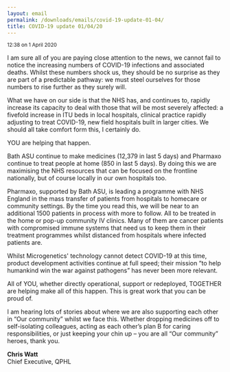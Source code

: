 ```yaml
---
layout: email
permalink: /downloads/emails/covid-19-update-01-04/
title: COVID-19 update 01/04/20
---
```


<small>12:38 on 1 April 2020</small>

I am sure all of you are paying close attention to the news, we cannot fail to notice the increasing numbers of COVID-19 infections and associated deaths. Whilst these numbers shock us, they should be no surprise as they are part of a predictable pathway: we must steel ourselves for those numbers to rise further as they surely will.

What we have on our side is that the NHS has, and continues to, rapidly increase its capacity to deal with those that will be most severely affected: a fivefold increase in ITU beds in local hospitals, clinical practice rapidly adjusting to treat COVID-19, new field hospitals built in larger cities. We should all take comfort form this, I certainly do.

YOU are helping that happen.

Bath ASU continue to make medicines (12,379 in last 5 days) and Pharmaxo continue to treat people at home (850 in last 5 days). By doing this we are maximising the NHS resources that can be focused on the frontline nationally, but of course locally in our own hospitals too.

Pharmaxo, supported by Bath ASU, is leading a programme with NHS England in the mass transfer of patients from hospitals to homecare or community settings. By the time you read this, we will be near to an additional 1500 patients in process with more to follow. All to be treated in the home or pop-up community IV clinics. Many of them are cancer patients with compromised immune systems that need us to keep them in their treatment programmes whilst distanced from hospitals where infected patients are.

Whilst Microgenetics' technology cannot detect COVID-19 at this time, product development activities continue at full speed; their mission “to help humankind win the war against pathogens” has never been more relevant.

All of YOU, whether directly operational, support or redeployed, TOGETHER are helping make all of this happen. This is great work that you can be proud of.

I am hearing lots of stories about where we are also supporting each other in “Our community” whilst we face this. Whether dropping medicines off to self-isolating colleagues, acting as each other’s plan B for caring responsibilities, or just keeping your chin up – you are all “Our community” heroes, thank you.

**Chris Watt**<br>
Chief Executive, QPHL
